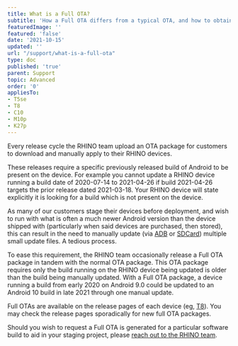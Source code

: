 ```yaml
---
title: What is a Full OTA?
subtitle: 'How a Full OTA differs from a typical OTA, and how to obtain them for your RHINO device'
featuredImage: ''
featured: 'false'
date: '2021-10-15'
updated: ''
url: "/support/what-is-a-full-ota"
type: doc
published: 'true'
parent: Support
topic: Advanced
order: '0'
appliesTo:
- T5se
- T8
- C10
- M10p
- K27p
---
```


Every release cycle the RHINO team upload an OTA package for customers to download and manually apply to their RHINO devices.

These releases require a specific previously released build of Android to be present on the device. For example you cannot update a RHINO device running a build date of 2020-07-14 to 2021-04-26 if build 2021-04-26 targets the prior release dated 2021-03-18. Your RHINO device will state explicitly it is looking for a build which is not present on the device.

As many of our customers stage their devices before deployment, and wish to run with what is often a much newer Android version than the device shipped with (particularly when said devices are purchased, then stored), this can result in the need to manually update (via [ADB](/support/update-via-adb) or [SDCard](/support/update-via-sdcard)) multiple small update files. A tedious process.

To ease this requirement, the RHINO team occasionally release a Full OTA package in tandem with the normal OTA package. This OTA package requires only the build running on the RHINO device being updated is older than the build being manually updated. With a Full OTA package, a device running a build from early 2020 on Android 9.0 could be updated to an Android 10 build in late 2021 through one manual update.

Full OTAs are available on the release pages of each device (eg, [T8](/security/releases/t8)). You may check the release pages sporadically for new full OTA packages.

Should you wish to request a Full OTA is generated for a particular software build to aid in your staging project, please [reach out to the RHINO team](/support/escalate).
